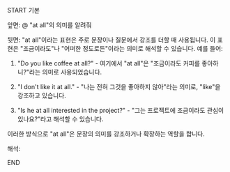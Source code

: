 START
기본

앞면:
@ "at all"의 의미를 알려줘


뒷면:
"at all"이라는 표현은 주로 문장이나 질문에서 강조를 더할 때 사용됩니다. 이 표현은 "조금이라도"나 "어떠한 정도로든"이라는 의미로 해석할 수 있습니다. 예를 들어:

1. "Do you like coffee at all?" - 여기에서 "at all"은 "조금이라도 커피를 좋아하니?"라는 의미로 사용되었습니다.
    
2. "I don't like it at all." - "나는 전혀 그것을 좋아하지 않아"라는 의미로, "like"을 강조하고 있습니다.
    
3. "Is he at all interested in the project?" - "그는 프로젝트에 조금이라도 관심이 있나요?"라고 해석할 수 있습니다.
    

이러한 방식으로 "at all"은 문장의 의미를 강조하거나 확장하는 역할을 합니다.


해석:
<!--ID: 1696324187974-->
END
